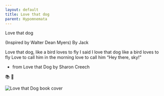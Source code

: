 ```yaml
---
layout: default
title: Love that dog
parent: Hypomnemata
---
```

Love that dog

(Inspired by Walter Dean Myers)
By Jack

Love that dog,
like a bird loves to fly
I said I love that dog
like a bird loves to fly
Love to call him in the morning
love to call him
“Hey there, sky!”

- from Love that Dog by Sharon Creech

📚 💬

![Love that Dog book cover](https://7robots.micro.blog/uploads/2024/3743beb1d8.jpg "Love that Dog book cover")






